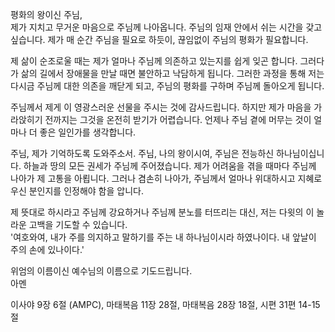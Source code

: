 평화의 왕이신 주님,  
제가 지치고 무거운 마음으로 주님께 나아옵니다. 주님의 임재 안에서 쉬는 시간을 갖고 싶습니다. 제가 매 순간 주님을 필요로 하듯이, 끊임없이 주님의 평화가 필요합니다.  

제 삶이 순조로울 때는 제가 얼마나 주님께 의존하고 있는지를 쉽게 잊곤 합니다. 그러다가 삶의 길에서 장애물을 만날 때면 불안하고 낙담하게 됩니다. 그러한 과정을 통해 저는 다시금 주님께 대한 의존을 깨닫게 되고, 주님의 평화를 구하며 주님께 돌아오게 됩니다.  

주님께서 제게 이 영광스러운 선물을 주시는 것에 감사드립니다. 하지만 제가 마음을 가라앉히기 전까지는 그것을 온전히 받기가 어렵습니다. 언제나 주님 곁에 머무는 것이 얼마나 더 좋은 일인가를 생각합니다.  

주님, 제가 기억하도록 도와주소서. 주님, 나의 왕이시여, 주님은 전능하신 하나님이십니다. 하늘과 땅의 모든 권세가 주님께 주어졌습니다. 제가 어려움을 겪을 때마다 주님께 나아가 제 고통을 아룁니다. 그러나 겸손히 나아가, 주님께서 얼마나 위대하시고 지혜로우신 분인지를 인정해야 함을 압니다.  

제 뜻대로 하시라고 주님께 강요하거나 주님께 분노를 터뜨리는 대신, 저는 다윗의 이 놀라운 고백을 기도할 수 있습니다.  
'여호와여, 내가 주를 의지하고 말하기를 주는 내 하나님이시라 하였나이다. 내 앞날이 주의 손에 있나이다.'  

위엄의 이름이신 예수님의 이름으로 기도드립니다.  
아멘  

이사야 9장 6절 (AMPC), 마태복음 11장 28절, 마태복음 28장 18절, 시편 31편 14-15절
